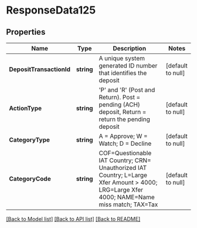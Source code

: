 # ResponseData125

## Properties
Name | Type | Description | Notes
------------ | ------------- | ------------- | -------------
**DepositTransactionId** | **string** | A unique system generated ID number that identifies the deposit | [default to null]
**ActionType** | **string** | &#x27;P&#x27; and &#x27;R&#x27; (Post and Return). Post &#x3D; pending (ACH) deposit, Return &#x3D; return the pending deposit | [default to null]
**CategoryType** | **string** | A &#x3D; Approve; W &#x3D; Watch; D &#x3D; Decline | [default to null]
**CategoryCode** | **string** | COF&#x3D;Questionable IAT Country; CRN&#x3D; Unauthorized IAT Country; L&#x3D;Large Xfer Amount &gt; 4000; LRG&#x3D;Large Xfer 4000; NAME&#x3D;Name miss match; TAX&#x3D;Tax | [default to null]

[[Back to Model list]](../README.md#documentation-for-models) [[Back to API list]](../README.md#documentation-for-api-endpoints) [[Back to README]](../README.md)

